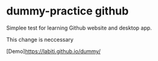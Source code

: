 # dummy-practice github
Simplee test for learning Github website and desktop app.

This change is neccessary

[Demo]https://labiti.github.io/dummy/